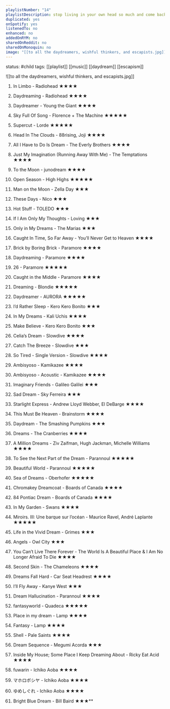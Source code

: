 ```yaml
---
playlistNumber: "14"
playlistDescription: stop living in your own head so much and come back down to reality
duplicated: yes
onSpotify: yes
listenedTo: no
enhanced: no
addedOnRYM: no
sharedOnReddit: no
sharedOnMonoquin: no
image: "[[to all the daydreamers, wishful thinkers, and escapists.jpg]]"
---
```

status: #child 
tags: [[playlist]] [[music]] [[daydream]] [[escapism]]

![[to all the daydreamers, wishful thinkers, and escapists.jpg]]

1. In Limbo - Radiohead ★★★★
    
2. Daydreaming - Radiohead ★★★★
    
3. Daydreamer - Young the Giant ★★★★
    
4. Sky Full Of Song - Florence + The Machine ★★★★★
    
5. Supercut - Lorde ★★★★★
    
6. Head In The Clouds - 88rising, Joji ★★★★
    
7. All I Have to Do Is Dream - The Everly Brothers ★★★★
    
8. Just My Imagination (Running Away With Me) - The Temptations ★★★★
    
9. To the Moon - junodream ★★★★
    
10. Open Season - High Highs ★★★★★
    
11. Man on the Moon - Zella Day ★★★
    
12. These Days - Nico ★★★
    
13. Hot Stuff - TOLEDO ★★★
    
14. If I Am Only My Thoughts - Loving ★★★
    
15. Only in My Dreams - The Marias ★★★
    
16. Caught In Time, So Far Away - You’ll Never Get to Heaven ★★★★
    
17. Brick by Boring Brick - Paramore ★★★★
    
18. Daydreaming - Paramore ★★★★
    
19. 26 - Paramore ★★★★★
    
20. Caught in the Middle - Paramore ★★★★
    
21. Dreaming - Blondie ★★★★★
    
22. Daydreamer - AURORA ★★★★★
    
23. I’d Rather Sleep - Kero Kero Bonito ★★★
    
24. In My Dreams - Kali Uchis ★★★★
    
25. Make Believe - Kero Kero Bonito ★★★
    
26. Celia’s Dream - Slowdive ★★★★
    
27. Catch The Breeze - Slowdive ★★★
    
28. So Tired - Single Version - Slowdive ★★★★
    
29. Ambisyoso - Kamikazee ★★★★
    
30. Ambisyoso - Acoustic - Kamikazee ★★★★
    
31. Imaginary Friends - Galileo Galilei ★★★
    
32. Sad Dream - Sky Ferreira ★★★
    
33. Starlight Express - Andrew Lloyd Webber, El DeBarge ★★★★
    
34. This Must Be Heaven - Brainstorm ★★★★
    
35. Daydream - The Smashing Pumpkins ★★★
    
36. Dreams - The Cranberries ★★★★
    
37. A Million Dreams - Ziv Zaifman, Hugh Jackman, Michelle Williams ★★★★
    
38. To See the Next Part of the Dream - Parannoul ★★★★★
    
39. Beautiful World - Parannoul ★★★★★
    
40. Sea of Dreams - Oberhofer ★★★★★
    
41. Chromakey Dreamcoat - Boards of Canada ★★★★
    
42. 84 Pontiac Dream - Boards of Canada ★★★★
    
43. In My Garden - Swans ★★★★
    
44. Miroirs. III: Une barque sur l’océan - Maurice Ravel, André Laplante ★★★★★
    
45. Life in the Vivid Dream - Grimes ★★★
    
46. Angels - Owl City ★★★
    
47. You Can’t Live There Forever - The World Is A Beautiful Place & I Am No Longer Afraid To Die ★★★★
    
48. Second Skin - The Chameleons ★★★★
    
49. Dreams Fall Hard - Car Seat Headrest ★★★★
    
50. I’ll Fly Away - Kanye West ★★★
    
51. Dream Hallucination - Parannoul ★★★★
    
52. fantasyworld - Quadeca ★★★★★
    
53. Place in my dream - Lamp ★★★★
    
54. Fantasy - Lamp ★★★★
    
55. Shell - Pale Saints ★★★★
    
56. Dream Sequence - Megumi Acorda ★★★
    
57. Inside My House; Some Place I Keep Dreaming About - Ricky Eat Acid ★★★★
    
58. fuwarin - Ichiko Aoba ★★★★
    
59. マホロボシヤ - Ichiko Aoba ★★★★
    
60. ゆめしぐれ - Ichiko Aoba ★★★★
    
61. Bright Blue Dream - Bill Baird ★★★**